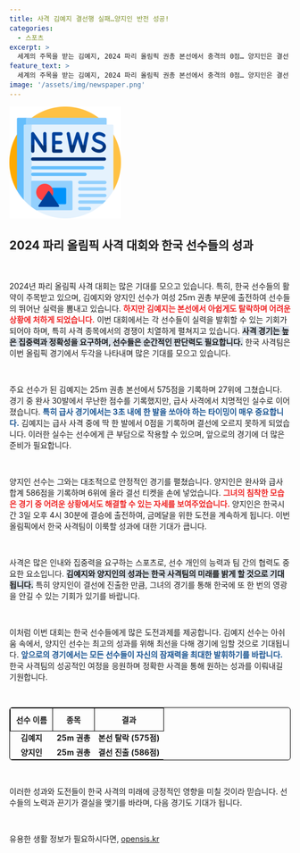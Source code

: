```yaml
---
title: 사격 김예지 결선행 실패…양지인 반전 성공!
categories:
  - 스포츠
excerpt: >
  세계의 주목을 받는 김예지, 2024 파리 올림픽 권총 본선에서 충격의 0점… 양지인은 결선 진출에 성공!
feature_text: >
  세계의 주목을 받는 김예지, 2024 파리 올림픽 권총 본선에서 충격의 0점… 양지인은 결선 진출에 성공!
image: '/assets/img/newspaper.png'
---
```


<p><img src="/assets/img/newspaper.png" alt="kimp 속보" /></p>

<h2 data-ke-size="size26">2024 파리 올림픽 사격 대회와 한국 선수들의 성과</h2>

<p data-ke-size="size16">&nbsp;</p>

<p>2024년 파리 올림픽 사격 대회는 많은 기대를 모으고 있습니다. 특히, 한국 선수들의 활약이 주목받고 있으며, 김예지와 양지인 선수가 여성 25ｍ 권총 부문에 출전하여 선수들의 뛰어난 실력을 뽐내고 있습니다. <b><span style="color: #ee2323;">하지만 김예지는 본선에서 아쉽게도 탈락하며 어려운 상황에 처하게 되었습니다.</span></b> 이번 대회에서는 각 선수들이 실력을 발휘할 수 있는 기회가 되어야 하며, 특히 사격 종목에서의 경쟁이 치열하게 펼쳐지고 있습니다. <b><span style="background-color: #21538527;">사격 경기는 높은 집중력과 정확성을 요구하며, 선수들은 순간적인 판단력도 필요합니다.</span></b> 한국 사격팀은 이번 올림픽 경기에서 두각을 나타내며 많은 기대를 모으고 있습니다.</p>

<p data-ke-size="size16">&nbsp;</p> 

<p>주요 선수가 된 김예지는 25ｍ 권총 본선에서 575점을 기록하며 27위에 그쳤습니다. 경기 중 완사 30발에서 무난한 점수를 기록했지만, 급사 사격에서 치명적인 실수로 이어졌습니다. <b><span style="color: #1a5490;">특히 급사 경기에서는 3초 내에 한 발을 쏘아야 하는 타이밍이 매우 중요합니다.</span></b> 김예지는 급사 사격 중에 딱 한 발에서 0점을 기록하며 결선에 오르지 못하게 되었습니다. 이러한 실수는 선수에게 큰 부담으로 작용할 수 있으며, 앞으로의 경기에 더 많은 준비가 필요합니다.</p>

<p data-ke-size="size16">&nbsp;</p> 

<p>양지인 선수는 그와는 대조적으로 안정적인 경기를 펼쳤습니다. 양지인은 완사와 급사 합계 586점을 기록하며 6위에 올라 결선 티켓을 손에 넣었습니다. <b><span style="color: #ee2323;">그녀의 침착한 모습은 경기 중 어려운 상황에서도 해결할 수 있는 자세를 보여주었습니다.</span></b> 양지인은 한국시간 3일 오후 4시 30분에 결승에 출전하여, 금메달을 위한 도전을 계속하게 됩니다. 이번 올림픽에서 한국 사격팀이 이룩할 성과에 대한 기대가 큽니다.</p>

<p data-ke-size="size16">&nbsp;</p> 

<p>사격은 많은 인내와 집중력을 요구하는 스포츠로, 선수 개인의 능력과 팀 간의 협력도 중요한 요소입니다. <b><span style="background-color: #21538527;">김예지와 양지인의 성과는 한국 사격팀의 미래를 밝게 할 것으로 기대됩니다.</span></b> 특히 양지인이 결선에 진출한 만큼, 그녀의 경기를 통해 한국에 또 한 번의 영광을 안길 수 있는 기회가 있기를 바랍니다.</p>

<p data-ke-size="size16">&nbsp;</p> 

<p>이처럼 이번 대회는 한국 선수들에게 많은 도전과제를 제공합니다. 김예지 선수는 아쉬움 속에서, 양지인 선수는 최고의 성과를 위해 최선을 다해 경기에 임할 것으로 기대됩니다. <b><span style="color: #1a5490;">앞으로의 경기에서는 모든 선수들이 자신의 잠재력을 최대한 발휘하기를 바랍니다.</span></b> 한국 사격팀의 성공적인 여정을 응원하며 정확한 사격을 통해 원하는 성과를 이뤄내길 기원합니다.</p>

<p data-ke-size="size16">&nbsp;</p> 

<table style="width:100%; border-collapse: collapse; border: 1px solid black; border-radius: 5px;">
  <thead>
    <tr>
      <th style="text-align: center; padding: 10px; border: 1px solid black;">선수 이름</th>
      <th style="text-align: center; padding: 10px; border: 1px solid black;">종목</th>
      <th style="text-align: center; padding: 10px; border: 1px solid black;">결과</th>
    </tr>
  </thead>
  <tbody>
    <tr>
      <td style="text-align: center; height: 17px;"><b>김예지</b></td>
      <td style="text-align: center; height: 17px;"><b>25m 권총</b></td>
      <td style="text-align: center; height: 17px;"><b>본선 탈락 (575점)</b></td>
    </tr>
    <tr>
      <td style="text-align: center; height: 17px;"><b>양지인</b></td>
      <td style="text-align: center; height: 17px;"><b>25m 권총</b></td>
      <td style="text-align: center; height: 17px;"><b>결선 진출 (586점)</b></td>
    </tr>
  </tbody>
</table>

<p data-ke-size="size16">&nbsp;</p>

<p>이러한 성과와 도전들이 한국 사격의 미래에 긍정적인 영향을 미칠 것이라 믿습니다. 선수들의 노력과 끈기가 결실을 맺기를 바라며, 다음 경기도 기대가 됩니다. </p>

<p data-ke-size="size16">&nbsp;</p>
유용한 생활 정보가 필요하시다면, <a href="https://opensis.kr" rel="dofollow">opensis.kr</a>


